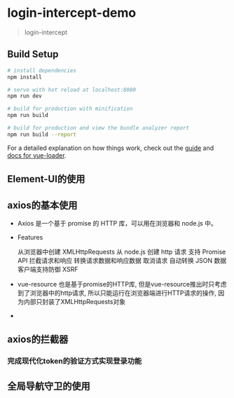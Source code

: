 # login-intercept-demo

> login-intercept

## Build Setup

``` bash
# install dependencies
npm install

# serve with hot reload at localhost:8080
npm run dev

# build for production with minification
npm run build

# build for production and view the bundle analyzer report
npm run build --report
```

For a detailed explanation on how things work, check out the [guide](http://vuejs-templates.github.io/webpack/) and [docs for vue-loader](http://vuejs.github.io/vue-loader).

## Element-UI的使用

## axios的基本使用

- Axios 是一个基于 promise 的 HTTP 库，可以用在浏览器和 node.js 中。

- Features

    从浏览器中创建 XMLHttpRequests
    从 node.js 创建 http 请求
    支持 Promise API
    拦截请求和响应
    转换请求数据和响应数据
    取消请求
    自动转换 JSON 数据
    客户端支持防御 XSRF

- vue-resource 也是基于promise的HTTP库, 但是vue-resource推出时只考虑到了浏览器中的http请求, 所以只能运行在浏览器端进行HTTP请求的操作, 因为内部只封装了XMLHttpRequests对象
- 
## axios的拦截器

### 完成现代化token的验证方式实现登录功能

## 全局导航守卫的使用